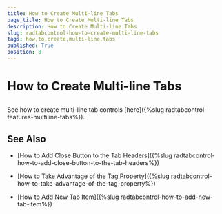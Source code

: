 ```yaml
---
title: How to Create Multi-line Tabs
page_title: How to Create Multi-line Tabs
description: How to Create Multi-line Tabs
slug: radtabcontrol-how-to-create-multi-line-tabs
tags: how,to,create,multi-line,tabs
published: True
position: 8
---
```


# How to Create Multi-line Tabs



## 

See how to create multi-line tab controls [here]({%slug radtabcontrol-features-multiline-tabs%}).

## See Also

 * [How to Add Close Button to the Tab Headers]({%slug radtabcontrol-how-to-add-close-button-to-the-tab-headers%})

 * [How to Take Advantage of the Tag Property]({%slug radtabcontrol-how-to-take-advantage-of-the-tag-property%})

 * [How to Add New Tab Item]({%slug radtabcontrol-how-to-add-new-tab-item%})
